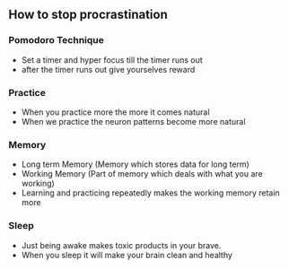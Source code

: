 ## How to stop procrastination

###  Pomodoro Technique
- Set a timer and hyper focus till the timer runs out
- after the timer runs out give yourselves reward

### Practice 
- When you practice more the more it comes natural
- When we practice the neuron patterns become more natural

### Memory 
 - Long term Memory (Memory which stores data for long term)
 - Working Memory (Part of memory which deals with what you are working)
 - Learning and practicing repeatedly makes the working memory retain more

### Sleep
- Just being awake makes toxic products in your brave.
- When you sleep it will make your brain clean and healthy


 
 
 